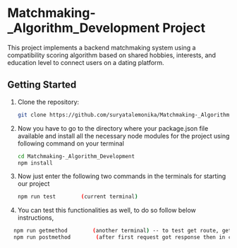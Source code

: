 # Matchmaking-_Algorithm_Development Project

This project implements a backend matchmaking system using a compatibility scoring algorithm based on shared hobbies, interests, and education level to connect users on a dating platform.

## Getting Started

1. Clone the repository:

   ```bash
   git clone https://github.com/suryatalemonika/Matchmaking-_Algorithm_Development.git

2. Now you have to go to the directory where your package.json file available and install all the necessary node modules for the project using following command on your terminal

   ```bash
   cd Matchmaking-_Algorithm_Development
   npm install

3. Now just enter the following two commands in the terminals for starting our project
   ```bash
   npm run test        (current terminal)

4. You can test this functionalities as well, to do so follow below instructions,
 ```bash
   npm run getmethod        (another terminal) -- to test get route, getting compatiblity score of two users
   npm run postmethod        (after first request got response then in current terminal) -- to test post route, matches for the user
